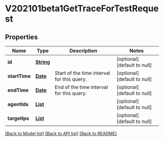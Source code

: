 # V202101beta1GetTraceForTestRequest
## Properties

Name | Type | Description | Notes
------------ | ------------- | ------------- | -------------
**id** | [**String**](string.md) |  | [optional] [default to null]
**startTime** | [**Date**](DateTime.md) | Start of the time interval for this query. | [optional] [default to null]
**endTime** | [**Date**](DateTime.md) | End of the time interval for this query. | [optional] [default to null]
**agentIds** | [**List**](string.md) |  | [optional] [default to null]
**targetIps** | [**List**](string.md) |  | [optional] [default to null]

[[Back to Model list]](../README.md#documentation-for-models) [[Back to API list]](../README.md#documentation-for-api-endpoints) [[Back to README]](../README.md)

